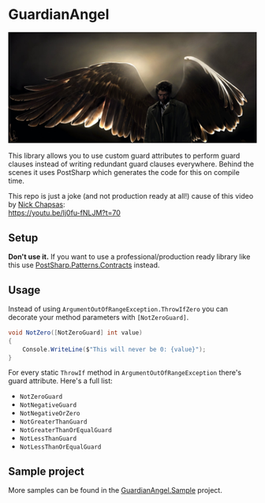 # GuardianAngel
![](angel.jpg)

This library allows you to use custom guard attributes to perform guard clauses instead of writing redundant guard clauses everywhere. Behind the scenes it uses PostSharp which generates the code for this on compile time.

This repo is just a joke (and not production ready at all!) cause of this video by [Nick Chapsas](https://www.youtube.com/@nickchapsas): \
https://youtu.be/Ij0fu-fNLJM?t=70

## Setup
**Don't use it.** If you want to use a professional/production ready library like this use [PostSharp.Patterns.Contracts](https://doc.postsharp.net/contracts) instead.

## Usage
Instead of using ``ArgumentOutOfRangeException.ThrowIfZero`` you can decorate your method parameters with ``[NotZeroGuard]``.
```cs
void NotZero([NotZeroGuard] int value)
{
    Console.WriteLine($"This will never be 0: {value}");
}
```

For every static ``ThrowIf`` method in ``ArgumentOutOfRangeException`` there's guard attribute. Here's a full list:
- ``NotZeroGuard``
- ``NotNegativeGuard``
- ``NotNegativeOrZero``
- ``NotGreaterThanGuard``
- ``NotGreaterThanOrEqualGuard``
- ``NotLessThanGuard``
- ``NotLessThanOrEqualGuard``

## Sample project
More samples can be found in the [GuardianAngel.Sample](/GuardianAngel.Sample) project.